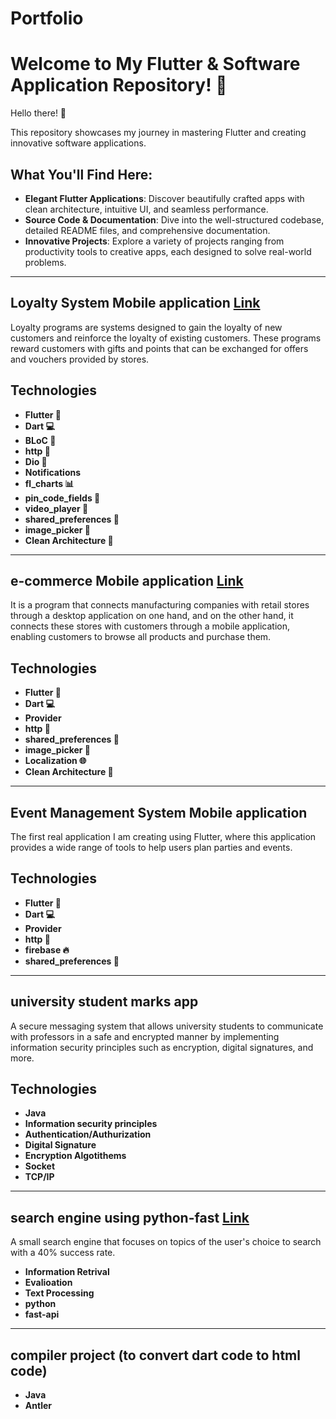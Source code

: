 # Portfolio
# Welcome to My Flutter & Software Application Repository! 🚀

Hello there! 👋

This repository showcases my journey in mastering Flutter and creating innovative software applications.

## What You'll Find Here:
- **Elegant Flutter Applications**: Discover beautifully crafted apps with clean architecture, intuitive UI, and seamless performance.
- **Source Code & Documentation**: Dive into the well-structured codebase, detailed README files, and comprehensive documentation.
- **Innovative Projects**: Explore a variety of projects ranging from productivity tools to creative apps, each designed to solve real-world problems.
---
## Loyalty System Mobile application [Link](https://github.com/omranAK/Loyalty/tree/main_structure_branch)

Loyalty programs are systems designed to gain the loyalty of new customers and reinforce the loyalty of existing customers.
These programs reward customers with gifts and points that can be exchanged for offers and vouchers provided by stores.

## Technologies 
- **Flutter 🦋** 
- **Dart 💻**
- **BLoC 🧠**
- **http 🔑**
- **Dio 🔑**
- **Notifications**
- **fl_charts 📊**
- **pin_code_fields 💾**
- **video_player 🎥** 
- **shared_preferences 🔑**
- **image_picker 📸**
- **Clean Architecture 🔨**

---
## e-commerce Mobile application [Link](https://github.com/omranAK/E-commerce-)  

It is a program that connects manufacturing companies with retail stores through a desktop application on one hand,
and on the other hand, it connects these stores with customers through a mobile application,
enabling customers to browse all products and purchase them.

## Technologies 
- **Flutter 🦋** 
- **Dart 💻**
- **Provider**
- **http 🔑**
- **shared_preferences 🔑**
- **image_picker 📸**
- **Localization 🌐**
- **Clean Architecture 🔨**

---
## Event Management System Mobile application  
The first real application I am creating using Flutter,
where this application provides a wide range of tools to help users plan parties and events.

## Technologies 
- **Flutter 🦋** 
- **Dart 💻**
- **Provider**
- **http 🔑**
- **firebase 🔥**
- **shared_preferences 🔑**

---
## university student marks app 

A secure messaging system that allows university students to communicate with professors in a safe
and encrypted manner by implementing information security principles such as encryption, digital signatures, and more. 

## Technologies 
- **Java**
- **Information security principles**
- **Authentication/Authurization**
- **Digital Signature**
- **Encryption Algotithems**
- **Socket**
- **TCP/IP**

---
## search engine using python-fast [Link](https://github.com/omranAK/IR_FINAL)

A small search engine that focuses on topics of the user's choice to search with a 40% success rate.

- **Information Retrival**
- **Evalioation**
- **Text Processing**
- **python**
- **fast-api**

---
## compiler project (to convert dart code to html code) 

- **Java**
- **Antler**


